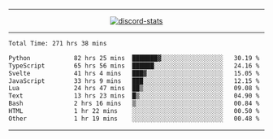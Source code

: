 <a href="https://www.github.com/ripavoid" target="_blank" rel="noreferrer">

-------

<div align='center'>
    <a href='https://discordapp.com/users/825178146797518881'>
        <img align='center' alt='discord-stats' src='https://api.discord-status.me/825178146797518881?nitro&boost=4&gradient=%231e0b1a%2C%23000000%2C%23000000%2C%23160316'></img>
    </a>
</div>

-------

<!--START_SECTION:waka-->

```txt
Total Time: 271 hrs 38 mins

Python            82 hrs 25 mins  ███████▓░░░░░░░░░░░░░░░░░   30.19 %
TypeScript        65 hrs 56 mins  ██████░░░░░░░░░░░░░░░░░░░   24.16 %
Svelte            41 hrs 4 mins   ███▓░░░░░░░░░░░░░░░░░░░░░   15.05 %
JavaScript        33 hrs 9 mins   ███░░░░░░░░░░░░░░░░░░░░░░   12.15 %
Lua               24 hrs 47 mins  ██▒░░░░░░░░░░░░░░░░░░░░░░   09.08 %
Text              13 hrs 23 mins  █▒░░░░░░░░░░░░░░░░░░░░░░░   04.90 %
Bash              2 hrs 16 mins   ▒░░░░░░░░░░░░░░░░░░░░░░░░   00.84 %
HTML              1 hr 22 mins    ░░░░░░░░░░░░░░░░░░░░░░░░░   00.50 %
Other             1 hr 19 mins    ░░░░░░░░░░░░░░░░░░░░░░░░░   00.48 %
```

<!--END_SECTION:waka-->

-------
